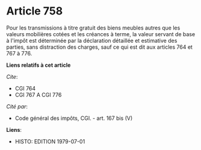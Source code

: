 # Article 758

Pour les transmissions à titre gratuit des biens meubles autres que les valeurs mobilières cotées et les créances à terme, la
valeur servant de base à l'impôt est déterminée par la déclaration détaillée et estimative des parties, sans distraction des
charges, sauf ce qui est dit aux articles 764 et 767 à 776.

**Liens relatifs à cet article**

_Cite_:

  - CGI 764
  - CGI 767 A CGI 776

_Cité par_:

  - Code général des impôts, CGI. - art. 167 bis (V)

**Liens**:

  - HISTO: EDITION 1979-07-01
